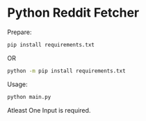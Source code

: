 # Python Reddit Fetcher

Prepare:

```bash
pip install requirements.txt
```

OR

```bash
python -m pip install requirements.txt
```

Usage:

```bash
python main.py
```

Atleast One Input is required.
